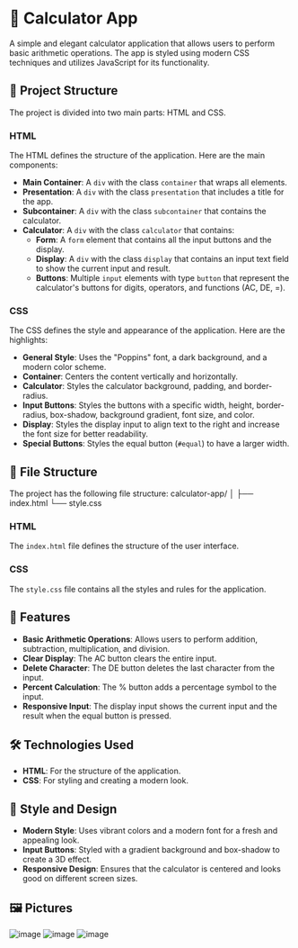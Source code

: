 # 🧮 Calculator App

A simple and elegant calculator application that allows users to perform basic arithmetic operations. The app is styled using modern CSS techniques and utilizes JavaScript for its functionality.

## 📄 Project Structure

The project is divided into two main parts: HTML and CSS.

### HTML

The HTML defines the structure of the application. Here are the main components:

-   **Main Container**: A `div` with the class `container` that wraps all elements.
-   **Presentation**: A `div` with the class `presentation` that includes a title for the app.
-   **Subcontainer**: A `div` with the class `subcontainer` that contains the calculator.
-   **Calculator**: A `div` with the class `calculator` that contains:
    -   **Form**: A `form` element that contains all the input buttons and the display.
    -   **Display**: A `div` with the class `display` that contains an input text field to show the current input and result.
    -   **Buttons**: Multiple `input` elements with type `button` that represent the calculator's buttons for digits, operators, and functions (AC, DE, =).

### CSS

The CSS defines the style and appearance of the application. Here are the highlights:

-   **General Style**: Uses the "Poppins" font, a dark background, and a modern color scheme.
-   **Container**: Centers the content vertically and horizontally.
-   **Calculator**: Styles the calculator background, padding, and border-radius.
-   **Input Buttons**: Styles the buttons with a specific width, height, border-radius, box-shadow, background gradient, font size, and color.
-   **Display**: Styles the display input to align text to the right and increase the font size for better readability.
-   **Special Buttons**: Styles the equal button (`#equal`) to have a larger width.

## 📂 File Structure

The project has the following file structure:
calculator-app/
│ 
├── index.html
└── style.css
### HTML

The `index.html` file defines the structure of the user interface.

### CSS

The `style.css` file contains all the styles and rules for the application.

## 🚀 Features

-   **Basic Arithmetic Operations**: Allows users to perform addition, subtraction, multiplication, and division.
-   **Clear Display**: The AC button clears the entire input.
-   **Delete Character**: The DE button deletes the last character from the input.
-   **Percent Calculation**: The % button adds a percentage symbol to the input.
-   **Responsive Input**: The display input shows the current input and the result when the equal button is pressed.

## 🛠️ Technologies Used

-   **HTML**: For the structure of the application.
-   **CSS**: For styling and creating a modern look.

## 🎨 Style and Design

-   **Modern Style**: Uses vibrant colors and a modern font for a fresh and appealing look.
-   **Input Buttons**: Styled with a gradient background and box-shadow to create a 3D effect.
-   **Responsive Design**: Ensures that the calculator is centered and looks good on different screen sizes.

## 🖼 Pictures
![image](https://github.com/LuVaAcAn/Calculator-App/assets/107821071/94aa04ec-4484-4923-b64e-35569e0ffb31)
![image](https://github.com/LuVaAcAn/Calculator-App/assets/107821071/79b51f3b-e720-49d0-a53e-5bdf596d72d0)
![image](https://github.com/LuVaAcAn/Calculator-App/assets/107821071/442a83a9-534f-4c2d-8146-9add898ffd85)


